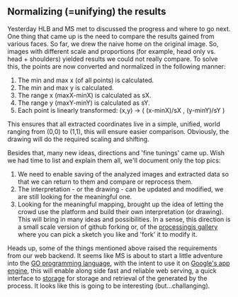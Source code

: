 ## Normalizing (=unifying) the results

Yesterday HLB and MS met to discussed the progress and where to go next. One thing that came up is the need to compare the results gained from various faces. So far, we drew the naive home on the original image. So, images with different scale and proportions (for example, head only vs. head + shoulders) yielded results we could not really compare. To solve this, the points are now converted and normalized in the following manner:

1. The min and max x (of all points) is calculated.
2. The min and max y is calculated.
3. The range x (maxX-minX) is calculated as sX.
4. The range y (maxY-minY) is calculated as sY.
5. Each point is linearly transformed: (x,y) -> ( (x-minX)/sX , (y-minY)/sY )

This ensures that all extracted coordinates live in a simple, unified, world ranging from (0,0) to (1,1), this will ensure easier comparison. Obviously, the drawing will do the required scaling and shifting.

Besides that, many new ideas, directions and 'fine tunings' came up. Wish we had time to list and explain them all, we'll document only the top pics:
1. We need to enable saving of the analyzed images and extracted data so that we can return to them and compare or reprocess them.
2. The interpretation - or the drawing - can be updated and modified, we are still looking for the meaningful one.
3. Looking for the meaningful mapping, brought up the idea of letting the crowd use the platform and build their own interpretation (or drawing). This will bring in many ideas and possibilities. In a sense, this direction is a small scale version of github forking or, of the [processingjs gallery](http://studio.sketchpad.cc/sp/padlist/all-portfolio-sketches) where you can pick a sketch you like and 'fork' it to modify it.

Heads up, some of the things mentioned above raised the requirements from our web backend. It seems like MS is about to start a little adventure into the [GO programming language](http://golang.org/), with the intent to use it on [Google's app engine](https://developers.google.com/appengine/), this will enable along side fast and reliable web serving, a quick interface to [storage](https://developers.google.com/appengine/docs/go/datastore/) for storage and retrieval of the generated by the process. It looks like this is going to be interesting (but...challanging). 